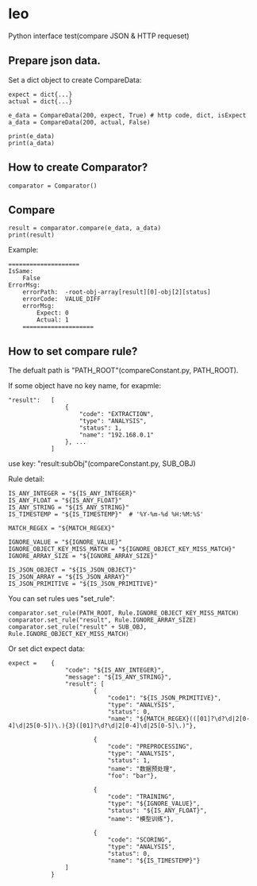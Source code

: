 # leo
Python interface test(compare JSON &amp; HTTP requeset)

## Prepare json data.

Set a dict object to create CompareData:

```
expect = dict{...}
actual = dict{...}

e_data = CompareData(200, expect, True) # http code, dict, isExpect
a_data = CompareData(200, actual, False)

print(e_data)
print(a_data)
```

## How to create Comparator?


```
comparator = Comparator()
```


## Compare


```
result = comparator.compare(e_data, a_data)
print(result)
```

Example:

```
====================
IsSame:
	False
ErrorMsg:
	errorPath:	-root-obj-array[result][0]-obj[2][status]
	errorCode:	VALUE_DIFF
	errorMsg:
		Expect: 0
		Actual: 1
	====================
```



## How to set compare rule?

The defualt path is "PATH_ROOT"(compareConstant.py, PATH_ROOT).

If some object have no key name, for exapmle: 


```
"result":   [
                {
                    "code": "EXTRACTION", 
                    "type": "ANALYSIS", 
                    "status": 1, 
                    "name": "192.168.0.1"
                }, ...
            ]
```

use key: "result:subObj"(compareConstant.py, SUB_OBJ)

Rule detail:

    
```
IS_ANY_INTEGER = "${IS_ANY_INTEGER}"
IS_ANY_FLOAT = "${IS_ANY_FLOAT}"
IS_ANY_STRING = "${IS_ANY_STRING}"
IS_TIMESTEMP = "${IS_TIMESTEMP}"  # '%Y-%m-%d %H:%M:%S'

MATCH_REGEX = "${MATCH_REGEX}"

IGNORE_VALUE = "${IGNORE_VALUE}"
IGNORE_OBJECT_KEY_MISS_MATCH = "${IGNORE_OBJECT_KEY_MISS_MATCH}"
IGNORE_ARRAY_SIZE = "${IGNORE_ARRAY_SIZE}"

IS_JSON_OBJECT = "${IS_JSON_OBJECT}"
IS_JSON_ARRAY = "${IS_JSON_ARRAY}"
IS_JSON_PRIMITIVE = "${IS_JSON_PRIMITIVE}"
```

    
You can set rules ues "set_rule":


```
comparator.set_rule(PATH_ROOT, Rule.IGNORE_OBJECT_KEY_MISS_MATCH)
comparator.set_rule("result", Rule.IGNORE_ARRAY_SIZE)
comparator.set_rule("result" + SUB_OBJ, Rule.IGNORE_OBJECT_KEY_MISS_MATCH)
```

    
Or set dict expect data:

    
```
expect =    {
                "code": "${IS_ANY_INTEGER}", 
    	    	"message": "${IS_ANY_STRING}",
          	    "result": [
                        {
                            "code1": "${IS_JSON_PRIMITIVE}", 
                        	"type": "ANALYSIS", 
                        	"status": 0, 
                        	"name": "${MATCH_REGEX}(([01]?\d?\d|2[0-4]\d|25[0-5])\.){3}([01]?\d?\d|2[0-4]\d|25[0-5]\.)"},
            			
                        {
                            "code": "PREPROCESSING", 
                            "type": "ANALYSIS", 
                            "status": 1, 
                            "name": "数据预处理", 
                            "foo": "bar"},
                		     
                        {
                            "code": "TRAINING", 
                            "type": "${IGNORE_VALUE}", 
                            "status": "${IS_ANY_FLOAT}", 
                            "name": "模型训练"},
                		     
                        {
                            "code": "SCORING", 
                            "type": "ANALYSIS", 
                            "status": 0, 
                            "name": "${IS_TIMESTEMP}"}
		     	]
		    }
```

